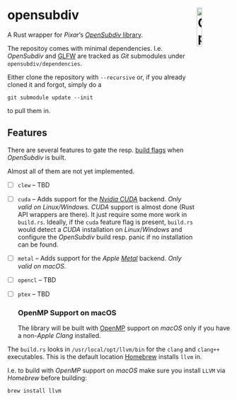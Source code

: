 # opensubdiv <img src="osd-logo.png" alt="OpenSubdiv Logo" width="15%" align="right" align="top">

A Rust wrapper for *Pixar*’s
[*OpenSubdiv* library](http://graphics.pixar.com/opensubdiv/docs/intro.html).

The repositoy comes with minimal dependencies. I.e. *OpenSubdiv* and
[GLFW](https://www.glfw.org/) are tracked as *Git* submodules under
`opensubdiv/dependencies`.

Either clone the repository with `--recursive` or, if you already cloned it and
forgot, simply do a

```
git submodule update --init
```

to pull them in.

## Features

There are several features to gate the resp.
[build flags](https://github.com/PixarAnimationStudios/OpenSubdiv#useful-cmake-options-and-environment-variables)
when *OpenSubdiv* is built.

Almost all of them are not yet implemented.

- [ ] `clew` – TBD
- [ ] `cuda` – Adds support for the [*Nvidia CUDA*](https://developer.nvidia.com/cuda-toolkit)
    backend. *Only valid on Linux/Windows.*
    *CUDA* support is almost done (Rust API wrappers are there).
    It just require some more work in `build.rs`.
    Ideally, if the `cuda` feature flag is present, `build.rs` would detect a
    *CUDA* installation on *Linux*/*Windows* and configure the *OpenSubdiv*
    build resp. panic if no installation can be found.
- [ ] `metal` – Adds support for the *Apple*
     [*Metal*](https://developer.apple.com/metal/) backend. *Only valid on
     macOS.*
- [ ] `opencl` – TBD
- [ ] `ptex` – TBD

  ### OpenMP Support on macOS

  The library will be built with [OpenMP](https://www.openmp.org/) support on
  *macOS* only if you have a
  non-*Apple* *Clang* installed.

The `build.rs` looks in `/usr/local/opt/llvm/bin` for the `clang` and `clang++`
executables. This is the default location [Homebrew](https://brew.sh/) installs
`llvm` in.

I.e. to build with *OpenMP* support on *macOS* make sure you install `LLVM` via
*Homebrew* before building:

```
brew install llvm
```
